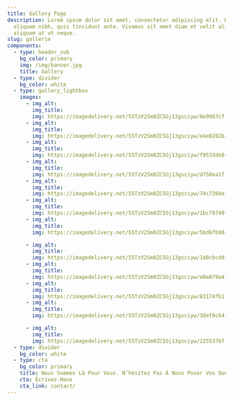 ```yaml
---
title: Gallery Page
description: Lorem ipsum dolor sit amet, consectetur adipiscing elit. Duis at
  aliquam nibh, quis tincidunt ante. Vivamus sit amet diam et velit aliquam
  aliquam at ut neque.
slug: gallerie
components:
  - type: header_sub
    bg_color: primary
    img: /img/banner.jpg
    title: Gallery
  - type: divider
    bg_color: white
  - type: gallery_lightbox
    images:
      - img_alt: 
        img_title: 
        img: https://imagedelivery.net/55TzV2Sm0ZC5Gj13gsciyw/8e9987cf-91c3-4fd8-4e75-5216de760500/SquareDesktop
      - img_alt: 
        img_title: 
        img: https://imagedelivery.net/55TzV2Sm0ZC5Gj13gsciyw/e4e8282b-a89a-4f34-e350-696270d2ef00/SquareDesktop
      - img_alt: 
        img_title: 
        img: https://imagedelivery.net/55TzV2Sm0ZC5Gj13gsciyw/f9533de0-1fb7-48f4-363a-00de164d9900/SquareDesktop
      - img_alt: 
        img_title: 
        img: https://imagedelivery.net/55TzV2Sm0ZC5Gj13gsciyw/d758ea1f-5e4f-41db-d0eb-bee8b061cc00/SquareDesktop
      - img_alt: 
        img_title: 
        img: https://imagedelivery.net/55TzV2Sm0ZC5Gj13gsciyw/74c7366e-df6a-491f-8b9c-66e576784200/SquareDesktop
      - img_alt: 
        img_title: 
        img: https://imagedelivery.net/55TzV2Sm0ZC5Gj13gsciyw/1bc79749-88ef-4c21-b366-0d45fd523700/SquareDesktop
      - img_alt: 
        img_title: 
        img: https://imagedelivery.net/55TzV2Sm0ZC5Gj13gsciyw/5bd6fb90-406d-4330-3b67-4d5c9c028700/SquareDesktop

      - img_alt: 
        img_title: 
        img: https://imagedelivery.net/55TzV2Sm0ZC5Gj13gsciyw/1d0cbcdd-5303-493e-6709-1efdad339e00/SquareDesktop
      - img_alt: 
        img_title: 
        img: https://imagedelivery.net/55TzV2Sm0ZC5Gj13gsciyw/e8e879a4-f84f-4efd-6518-027315126d00/SquareDesktop
      - img_alt: 
        img_title: 
        img: https://imagedelivery.net/55TzV2Sm0ZC5Gj13gsciyw/83174fb1-862b-45c8-dd8f-ac3e58a13b00/SquareDesktop
      - img_alt: 
        img_title: 
        img: https://imagedelivery.net/55TzV2Sm0ZC5Gj13gsciyw/3def9c64-3785-41cf-b4a3-c76388e0e100/SquareDesktop

      - img_alt: 
        img_title: 
        img: https://imagedelivery.net/55TzV2Sm0ZC5Gj13gsciyw/2255376f-dda4-4dc3-dc97-f933f5a17000/SquareDesktop
  - type: divider
    bg_color: white
  - type: cta
    bg_color: primary
    title: Nous Sommes Là Pour Vous. N’hésitez Pas À Nous Poser Vos Questions.
    cta: Écrivez-Nous
    cta_link: contact/
---
```

